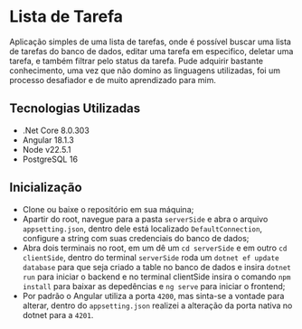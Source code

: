 # Lista de Tarefa

Aplicação simples de uma lista de tarefas, onde é possível buscar uma lista de tarefas do banco de dados, editar uma tarefa em especifico, deletar uma tarefa, e também filtrar pelo status da tarefa. Pude adquirir bastante conhecimento, uma vez que não domino as linguagens utilizadas, foi um processo desafiador e de muito aprendizado para mim.

## Tecnologias Utilizadas

- .Net Core 8.0.303
- Angular 18.1.3
- Node v22.5.1
- PostgreSQL 16

## Inicialização

- Clone ou baixe o repositório em sua máquina;
- Apartir do root, navegue para a pasta `serverSide` e abra o arquivo `appsetting.json`, dentro dele está localizado `DefaultConnection`, configure a string com suas credenciais do banco de dados;
- Abra dois terminais no root, em um dê um `cd serverSide` e em outro `cd clientSide`, dentro do terminal `serverSide` roda um `dotnet ef update database` para que seja criado a table no banco de dados e insira `dotnet run` para iniciar o backend e no terminal clientSide insira o comando `npm install` para baixar as depedências e `ng serve` para iniciar o frontend;
- Por padrão o Angular utiliza a porta `4200`, mas sinta-se a vontade para alterar, dentro do `appsetting.json` realizei a alteração da porta nativa no dotnet para a `4201`.
